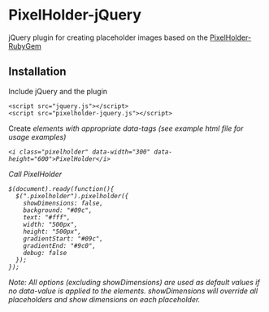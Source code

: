 PixelHolder-jQuery
==================

jQuery plugin for creating placeholder images based on the [PixelHolder-RubyGem](http://github.com/chrisdingli/PixelHolder-RubyGem)

## Installation
Include jQuery and the plugin

```
<script src="jquery.js"></script>
<script src="pixelholder-jquery.js"></script>
```

Create <i> elements with appropriate data-tags (see example html file for usage examples)

```
<i class="pixelholder" data-width="300" data-height="600">PixelHolder</i>
```

Call PixelHolder

```
$(document).ready(function(){
  $(".pixelholder").pixelholder({
    showDimensions: false,
    background: "#09c",
    text: "#fff",
    width: "500px",
    height: "500px",
    gradientStart: "#09c",
    gradientEnd: "#9c0",
    debug: false
  });
});
```

Note: All options (excluding showDimensions) are used as default values if no data-value is applied to the <i> elements. showDimensions will override all placeholders and show dimensions on each placeholder.
